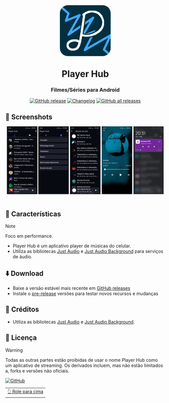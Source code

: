 <div align="center">

<img style="border-radius: 25px;" src="fastlane/icon.png" width=160 height=160 align="center">

# Player Hub

### Filmes/Séries para Android

[![GitHub release](https://img.shields.io/github/v/release/LucasLixo/Player-Hub?color=black&label=Stable&logo=github)](https://github.com/LucasLixo/Player-Hub/releases/latest/)
[![Changelog](https://img.shields.io/badge/Changelog-lightgray?style=flat&color=gray&logo=keep-a-changelog)](https://github.com/LucasLixo/Player-Hub/blob/main/CHANGELOG.md)
[![GitHub all releases](https://img.shields.io/github/downloads/LucasLixo/Player-Hub/total?label=Downloads&logo=github)](https://github.com/LucasLixo/Player-Hub/releases/)

</div>

## 📱 Screenshots

<div align="center">
<div>
<img src="fastlane/screenshot (1).jpg" width="19%" />
<img src="fastlane/screenshot (2).jpg" width="19%" />
<img src="fastlane/screenshot (3).jpg" width="19%" />
<img src="fastlane/screenshot (4).jpg" width="19%" />
<img src="fastlane/screenshot (5).jpg" width="19%" />
</div>
</div>

<br>

## 📖 Características

>[!NOTE]
>
>Foco em performance.
- Player Hub é um aplicativo player de músicas do celular.
- Utiliza as bibliotecas [Just Audio](https://pub.dev/packages/just_audio) e [Just Audio Background](https://pub.dev/packages/just_audio_background) para serviços de áudio.

## ⬇️ Download

- Baixe a versão estável mais recente em [GitHub releases](https://github.com/LucasLixo/Player-Hub/releases/latest)
- Instale o [pre-release](https://github.com/LucasLixo/Player-Hub/releases/) versões para testar novos recursos e mudanças

## 🧱 Créditos

- Utiliza as bibliotecas [Just Audio](https://pub.dev/packages/just_audio) e [Just Audio Background](https://pub.dev/packages/just_audio_background).

## 📃 Licença

>[!WARNING]
>
>Todas as outras partes estão proibidas de usar o nome Player Hub como um aplicativo de streaming. 
Os derivados incluem, mas não estão limitados a, forks e versões não oficiais.

[![GitHub](https://img.shields.io/github/license/LucasLixo/Player-Hub?style=for-the-badge)](https://github.com/LucasLixo/Player-Hub/blob/main/LICENSE)

<div align="right">
<table><td>
<a href="#start-of-content">👆 Role para cima</a>
</td></table>
</div>
